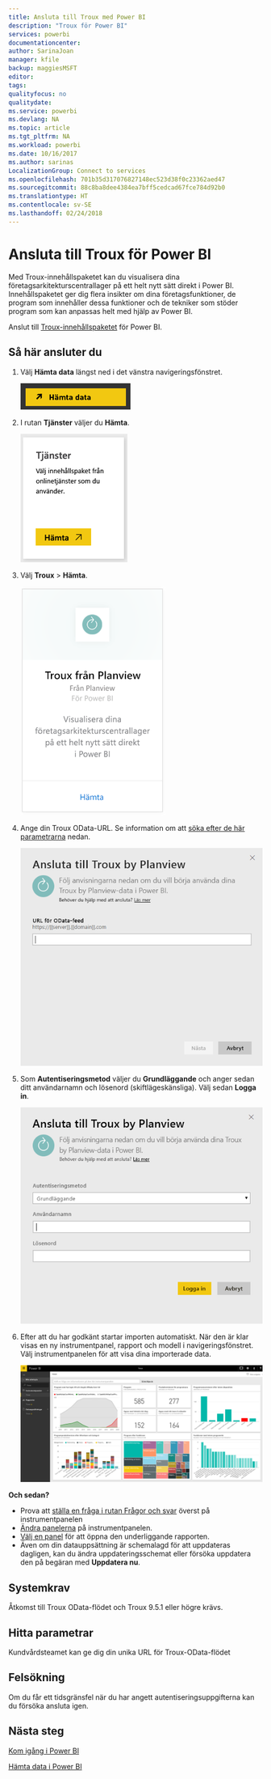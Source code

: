 ```yaml
---
title: Ansluta till Troux med Power BI
description: "Troux för Power BI"
services: powerbi
documentationcenter: 
author: SarinaJoan
manager: kfile
backup: maggiesMSFT
editor: 
tags: 
qualityfocus: no
qualitydate: 
ms.service: powerbi
ms.devlang: NA
ms.topic: article
ms.tgt_pltfrm: NA
ms.workload: powerbi
ms.date: 10/16/2017
ms.author: sarinas
LocalizationGroup: Connect to services
ms.openlocfilehash: 701b35d317076827148ec523d38f0c23362aed47
ms.sourcegitcommit: 88c8ba8dee4384ea7bff5cedcad67fce784d92b0
ms.translationtype: HT
ms.contentlocale: sv-SE
ms.lasthandoff: 02/24/2018
---
```

# <a name="connect-to-troux-for-power-bi"></a>Ansluta till Troux för Power BI
Med Troux-innehållspaketet kan du visualisera dina företagsarkitekturscentrallager på ett helt nytt sätt direkt i Power BI. Innehållspaketet ger dig flera insikter om dina företagsfunktioner, de program som innehåller dessa funktioner och de tekniker som stöder program som kan anpassas helt med hjälp av Power BI.

Anslut till [Troux-innehållspaketet](https://app.powerbi.com/getdata/services/troux) för Power BI.

## <a name="how-to-connect"></a>Så här ansluter du
1. Välj **Hämta data** längst ned i det vänstra navigeringsfönstret.
   
   ![](media/service-connect-to-troux/getdata.png)
2. I rutan **Tjänster** väljer du **Hämta**.
   
   ![](media/service-connect-to-troux/services.png)
3. Välj **Troux** \>  **Hämta**.
   
   ![](media/service-connect-to-troux/troux.png)
4. Ange din Troux OData-URL. Se information om att [söka efter de här parametrarna](#FindingParams) nedan.
   
   ![](media/service-connect-to-troux/params.png)
5. Som **Autentiseringsmetod** väljer du **Grundläggande** och anger sedan ditt användarnamn och lösenord (skiftlägeskänsliga). Välj sedan **Logga in**.
   
    ![](media/service-connect-to-troux/creds.png)
6. Efter att du har godkänt startar importen automatiskt. När den är klar visas en ny instrumentpanel, rapport och modell i navigeringsfönstret. Välj instrumentpanelen för att visa dina importerade data.
   
     ![](media/service-connect-to-troux/dashboard.png)

**Och sedan?**

* Prova att [ställa en fråga i rutan Frågor och svar](power-bi-q-and-a.md) överst på instrumentpanelen
* [Ändra panelerna](service-dashboard-edit-tile.md) på instrumentpanelen.
* [Välj en panel](service-dashboard-tiles.md) för att öppna den underliggande rapporten.
* Även om din datauppsättning är schemalagd för att uppdateras dagligen, kan du ändra uppdateringsschemat eller försöka uppdatera den på begäran med **Uppdatera nu**.

## <a name="system-requirements"></a>Systemkrav
Åtkomst till Troux OData-flödet och Troux 9.5.1 eller högre krävs.

<a name="FindingParams"></a>

## <a name="finding-parameters"></a>Hitta parametrar
Kundvårdsteamet kan ge dig din unika URL för Troux-OData-flödet

## <a name="troubleshooting"></a>Felsökning
Om du får ett tidsgränsfel när du har angett autentiseringsuppgifterna kan du försöka ansluta igen.

## <a name="next-steps"></a>Nästa steg
[Kom igång i Power BI](service-get-started.md)

[Hämta data i Power BI](service-get-data.md)

